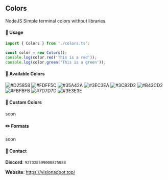 ## Colors
NodeJS Simple terminal colors without libraries.
#### 🔧 Usage
```ts
import { Colors } from './colors.ts';

const color = new Colors();
console.log(color.red('This is a red'));
console.log(color.green('This is a green'));
```

#### 🎨 Available Colors
![#D25858](https://placehold.co/15x15/D25858/D25858.png) 
![#FDFF5C](https://placehold.co/15x15/FDFF5C/FDFF5C.png) 
![#35A42A](https://placehold.co/15x15/35A42A/35A42A.png) 
![#3EC3EA](https://placehold.co/15x15/3EC3EA/3EC3EA.png) 
![#3C82D2](https://placehold.co/15x15/3C82D2/3C82D2.png) 
![#B43CD2](https://placehold.co/15x15/B43CD2/B43CD2.png) 
![#FBFBFB](https://placehold.co/15x15/FBFBFB/FBFBFB.png) 
![#7D7D7D](https://placehold.co/15x15/7D7D7D/7D7D7D.png) 
![#3E3E3E](https://placehold.co/15x15/3E3E3E/3E3E3E.png) 
#### 💎 Custom Colors
soon
#### ✏️ Formats
soon


#### 📖 Contact
**Discord**: `927328599000875088`

**Website**: https://visionadbot.top/

